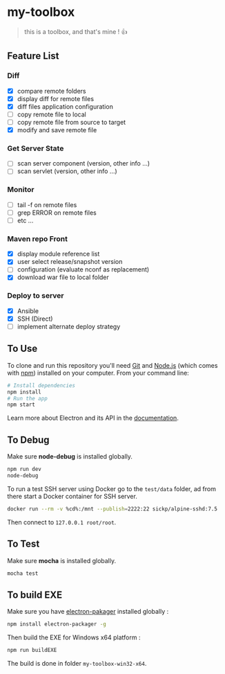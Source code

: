 # my-toolbox
> this is a toolbox, and that's mine ! :+1:

## Feature List

### Diff
- [X] compare remote folders
- [X] display diff for remote files
- [X] diff files application configuration
- [ ] copy remote file to local
- [ ] copy remote file from source to target
- [X] modify and save remote file

### Get Server State
- [ ] scan server component (version, other info ...)
- [ ] scan servlet (version, other info ...)

### Monitor
- [ ] tail -f on remote files
- [ ] grep ERROR on remote files
- [ ] etc ...

### Maven repo Front
- [X] display module reference list
- [X] user select release/snapshot version
- [ ] configuration (evaluate nconf as replacement)
- [X] download war file to local folder

### Deploy to server
- [X] Ansible
- [X] SSH (Direct)
- [ ] implement alternate deploy strategy

## To Use

To clone and run this repository you'll need [Git](https://git-scm.com) and [Node.js](https://nodejs.org/en/download/) (which comes with [npm](http://npmjs.com)) installed on your computer. From your command line:

```bash
# Install dependencies
npm install
# Run the app
npm start
```

Learn more about Electron and its API in the [documentation](http://electron.atom.io/docs/).

## To Debug

Make sure **node-debug** is installed globally.

```bash
npm run dev
node-debug
```
To run a test SSH server using Docker go to the `test/data` folder, ad from there start a Docker container for SSH server.

```bash
docker run --rm -v %cd%:/mnt --publish=2222:22 sickp/alpine-sshd:7.5
```
Then connect to `127.0.0.1 root/root`.

## To Test

Make sure **mocha** is installed globally.

```bash
mocha test
```

## To build EXE

Make sure you have [electron-pakager](https://github.com/electron-userland/electron-packager) installed globally :
```bash
npm install electron-packager -g
```

Then build the EXE for Windows x64 platform :

```bash
npm run buildEXE
```

The build is done in folder `my-toolbox-win32-x64`.
